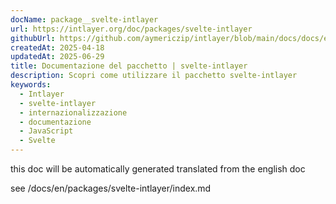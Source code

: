 ```yaml
---
docName: package__svelte-intlayer
url: https://intlayer.org/doc/packages/svelte-intlayer
githubUrl: https://github.com/aymericzip/intlayer/blob/main/docs/docs/en/packages/svelte-intlayer/index.md
createdAt: 2025-04-18
updatedAt: 2025-06-29
title: Documentazione del pacchetto | svelte-intlayer
description: Scopri come utilizzare il pacchetto svelte-intlayer
keywords:
  - Intlayer
  - svelte-intlayer
  - internazionalizzazione
  - documentazione
  - JavaScript
  - Svelte
---
```


this doc will be automatically generated translated from the english doc

see /docs/en/packages/svelte-intlayer/index.md
